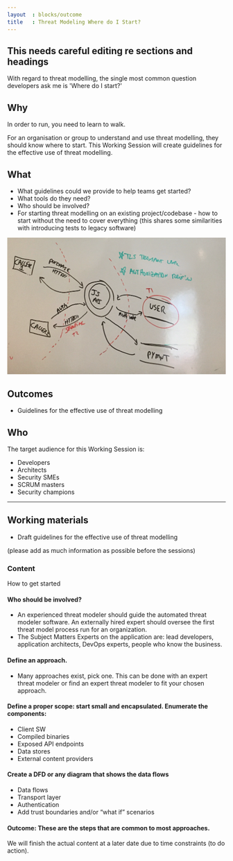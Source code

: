 ```yaml
---
layout  : blocks/outcome
title   : Threat Modeling Where do I Start?
---
```



## This needs careful editing re sections and headings

With regard to threat modelling, the single most common question developers ask me is 'Where do I start?'

## Why

In order to run, you need to learn to walk. 

For an organisation or group to understand and use threat modelling, they should know where to start. This Working Session will create guidelines for the effective use of threat modelling.

## What

- What guidelines could we provide to help teams get started?
- What tools do they need?
- Who should be involved? 
- For starting threat modelling on an existing project/codebase - how to start without the need to cover everything (this shares some similarities with introducing tests to legacy software)

![API model][1]
## Outcomes

- Guidelines for the effective use of threat modelling

## Who

The target audience for this Working Session is:

- Developers
- Architects
- Security SMEs
- SCRUM masters
- Security champions

--- 

## Working materials

- Draft guidelines for the effective use of threat modelling

(please add as much information as possible before the sessions)

### Content
How to get started

#### Who should be involved?
- An experienced threat modeler should guide the automated threat modeler software. An externally hired expert should oversee the first threat model process run for an organization.
- The Subject Matters Experts on the application are: lead developers, application architects, DevOps experts, people who know the business.

#### Define an approach. 
- Many approaches exist, pick one. This can be done with an expert threat modeler or find an expert threat modeler to fit your chosen approach.

#### Define a proper scope: start small and encapsulated. Enumerate the components:
- Client SW
- Compiled binaries
- Exposed API endpoints
- Data stores
- External content providers

#### Create a DFD or any diagram that shows the data flows
- Data flows
- Transport layer
- Authentication 
- Add trust boundaries and/or “what if” scenarios

 #### Outcome: These are the steps that are common to most approaches. 
We will finish the actual content at a later date due to time constraints (to do action).

[1]: /website/assets/img/blocks/API.png
